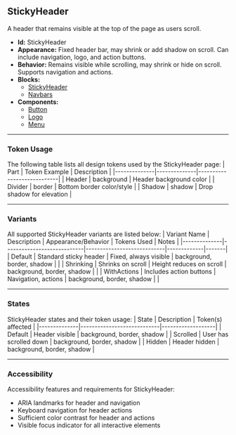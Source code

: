 ## StickyHeader
A header that remains visible at the top of the page as users scroll.
- **Id:** StickyHeader
- **Appearance:** Fixed header bar, may shrink or add shadow on scroll. Can include navigation, logo, and action buttons.
- **Behavior:** Remains visible while scrolling, may shrink or hide on scroll. Supports navigation and actions.
- **Blocks:**
  - [StickyHeader](../blocks/StickyHeader.md)
  - [Navbars](../blocks/Navbars.md)
- **Components:**
  - [Button](../components/Button.md)
  - [Logo](../components/Logo.md)
  - [Menu](../components/Menu.md)

---

### Token Usage
The following table lists all design tokens used by the StickyHeader page:
| Part         | Token Example | Description                |
|--------------|--------------|----------------------------|
| Header       | background   | Header background color    |
| Divider      | border       | Bottom border color/style  |
| Shadow       | shadow       | Drop shadow for elevation  |

---

### Variants
All supported StickyHeader variants are listed below:
| Variant Name | Description                | Appearance/Behavior         | Tokens Used | Notes |
|--------------|----------------------------|----------------------------|-------------|-------|
| Default      | Standard sticky header     | Fixed, always visible      | background, border, shadow | |
| Shrinking    | Shrinks on scroll          | Height reduces on scroll   | background, border, shadow | |
| WithActions  | Includes action buttons    | Navigation, actions        | background, border, shadow | |

---

### States
StickyHeader states and their token usage:
| State        | Description                | Token(s) affected |
|--------------|----------------------------|-------------------|
| Default      | Header visible             | background, border, shadow |
| Scrolled     | User has scrolled down     | background, border, shadow |
| Hidden       | Header hidden              | background, border, shadow |

---

### Accessibility
Accessibility features and requirements for StickyHeader:
- ARIA landmarks for header and navigation
- Keyboard navigation for header actions
- Sufficient color contrast for header and actions
- Visible focus indicator for all interactive elements
